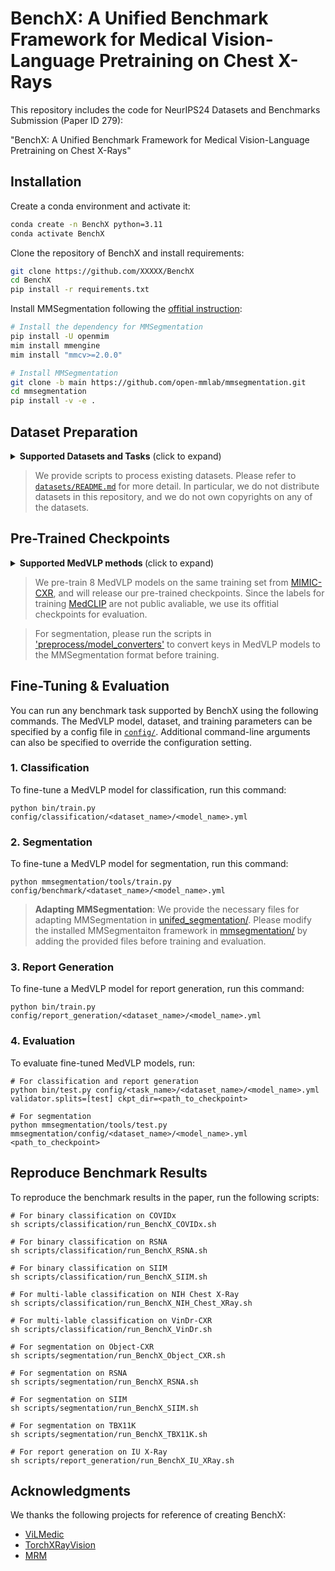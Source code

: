 # BenchX: A Unified Benchmark Framework for Medical Vision-Language Pretraining on Chest X-Rays

This repository includes the code for NeurIPS24 Datasets and Benchmarks Submission (Paper ID 279): 

"BenchX: A Unified Benchmark Framework for Medical Vision-Language Pretraining on Chest X-Rays"

## Installation
Create a conda environment and activate it:
```bash
conda create -n BenchX python=3.11
conda activate BenchX
```

Clone the repository of BenchX and install requirements:
```bash
git clone https://github.com/XXXXX/BenchX
cd BenchX
pip install -r requirements.txt
```

Install MMSegmentation following the [offitial instruction](https://mmsegmentation.readthedocs.io/en/latest/get_started.html):
```bash
# Install the dependency for MMSegmentation
pip install -U openmim
mim install mmengine
mim install "mmcv>=2.0.0"

# Install MMSegmentation
git clone -b main https://github.com/open-mmlab/mmsegmentation.git
cd mmsegmentation
pip install -v -e .
```

## Dataset Preparation

<details close>
<summary><b>Supported Datasets and Tasks</b> (click to expand)</summary>

* [COVIDx CXR-4](https://www.kaggle.com/datasets/andyczhao/covidx-cxr2) (Binary Classification)
* [NIH Chest X-rays](https://huggingface.co/datasets/alkzar90/NIH-Chest-X-ray-dataset) (Multi-Label Classification)
* [Object-CXR](https://www.kaggle.com/datasets/raddar/foreign-objects-in-chest-xrays) (Binary Classification, Segmentation)
* [RSNA Pneumonia](https://www.kaggle.com/competitions/rsna-pneumonia-detection-challenge) (Binary Classification, Segmentation)
* [SIIM-ACR Pneumothorax Segmentation](https://www.kaggle.com/datasets/vbookshelf/pneumothorax-chest-xray-images-and-masks) (Binary Classification, Segmentation)
* [TBX11K](https://www.kaggle.com/datasets/vbookshelf/tbx11k-simplified) (Segmentation)
* [VinDr-CXR](https://physionet.org/content/vindr-cxr/1.0.0/) (Multi-Label Classification, Segmentation)
* [IU X-ray](https://drive.google.com/file/d/1c0BXEuDy8Cmm2jfN0YYGkQxFZd2ZIoLg) (Report Generation)

</details>

>  We provide scripts to process existing datasets. Please refer to [`datasets/README.md`](datasets/README.md) for more detail. In particular, we do not distribute datasets in this repository, and we do not own copyrights on any of the datasets.

## Pre-Trained Checkpoints

<details close>
<summary><b>Supported MedVLP methods </b> (click to expand)</summary>

* [ConVIRT](https://github.com/edreisMD/ConVIRT-pytorch/tree/master): "Contrastive Learning of Medical Visual Representations from Paired Images and Text" [[Ours]](checkpoints/pretrained)
* [GLoRIA](https://github.com/marshuang80/gloria/tree/main): "GLoRIA: A Multimodal Global-Local Representation Learning Framework for Label-efficient Medical Image Recognition" [[Official]](checkpoints/official) [[Ours]](checkpoints/pretrained)
* [MedCLIP](https://github.com/RyanWangZf/MedCLIP): "MedCLIP: Contrastive Learning from Unpaired Medical Images and Texts" [[Official]](checkpoints/official)
* [MedKLIP](https://github.com/MediaBrain-SJTU/MedKLIP): "MedKLIP: Medical Knowledge Enhanced Language-Image Pre-Training in Radiology" [[Official]](checkpoints/official) [[Ours]](checkpoints/pretrained)
* [M-FLAG](https://github.com/cheliu-computation/M-FLAG-MICCAI2023): "M-FLAG: Medical Vision-Language Pre-training with Frozen Language Models and Latent Space Geometry Optimization" [[Ours]](checkpoints/pretrained)
* [MGCA](https://github.com/HKU-MedAI/MGCA/tree/main): "Multi-Granularity Cross-modal Alignment for Generalized Medical Visual Representation Learning" [[Official]](checkpoints/official) [[Ours]](checkpoints/pretrained)
* [PTUnifier](https://github.com/zhjohnchan/PTUnifier): "Towards Unifying Medical Vision-and-Language Pre-training via Soft Prompts" [[Ours]](checkpoints/pretrained)
* [MRM](https://github.com/RL4M/MRM-pytorch/tree/main): "Advancing Radiograph Representation Learning with Masked Record Modeling" [[Official]](checkpoints/official) [[Ours]](checkpoints/pretrained)
* [REFERS](https://github.com/funnyzhou/REFERS): "Generalized Radiograph Representation Learning via Cross-Supervision Between Images and Free-Text Radiology Reports" [[Official]](checkpoints/official) [[Ours]](checkpoints/pretrained)

</details>

> We pre-train 8 MedVLP models on the same training set from [MIMIC-CXR](https://www.physionet.org/content/mimic-cxr-jpg/2.1.0/), and will release our pre-trained checkpoints. Since the labels for training [MedCLIP](https://github.com/RyanWangZf/MedCLIP) are not public avaliable, we use its offitial checkpoints for evaluation.

> For segmentation, please run the scripts in ['preprocess/model_converters'](preprocess/model_converters) to convert keys in MedVLP models to the MMSegmentation format before training.

## Fine-Tuning & Evaluation

You can run any benchmark task supported by BenchX using the following commands. The MedVLP model, dataset, and training parameters can be specified by a config file in [`config/`](config/). Additional command-line arguments can also be specified to override the configuration setting.

### 1. Classification

To fine-tune a MedVLP model for classification, run this command:

```
python bin/train.py config/classification/<dataset_name>/<model_name>.yml
```

### 2. Segmentation
To fine-tune a MedVLP model for segmentation, run this command:

```
python mmsegmentation/tools/train.py config/benchmark/<dataset_name>/<model_name>.yml
```

> **Adapting MMSegmentation**: We provide the necessary files for adapting MMSegmentation in [unifed_segmentation/](unifed_segmentation/). Please modify the installed MMSegmentaiton framework in [mmsegmentation/](mmsegmentation/) by adding the provided files before training and evaluation.

### 3. Report Generation
To fine-tune a MedVLP model for report generation, run this command:
```
python bin/train.py config/report_generation/<dataset_name>/<model_name>.yml
```

### 4. Evaluation
To evaluate fine-tuned MedVLP models, run:

```
# For classification and report generation
python bin/test.py config/<task_name>/<dataset_name>/<model_name>.yml validator.splits=[test] ckpt_dir=<path_to_checkpoint>

# For segmentation
python mmsegmentation/tools/test.py mmsegmentation/config/<dataset_name>/<model_name>.yml <path_to_checkpoint>
```

## Reproduce Benchmark Results

To reproduce the benchmark results in the paper, run the following scripts:

```
# For binary classification on COVIDx
sh scripts/classification/run_BenchX_COVIDx.sh

# For binary classification on RSNA
sh scripts/classification/run_BenchX_RSNA.sh

# For binary classification on SIIM
sh scripts/classification/run_BenchX_SIIM.sh

# For multi-lable classification on NIH Chest X-Ray
sh scripts/classification/run_BenchX_NIH_Chest_XRay.sh

# For multi-lable classification on VinDr-CXR
sh scripts/classification/run_BenchX_VinDr.sh

# For segmentation on Object-CXR
sh scripts/segmentation/run_BenchX_Object_CXR.sh

# For segmentation on RSNA
sh scripts/segmentation/run_BenchX_RSNA.sh

# For segmentation on SIIM
sh scripts/segmentation/run_BenchX_SIIM.sh

# For segmentation on TBX11K
sh scripts/segmentation/run_BenchX_TBX11K.sh

# For report generation on IU X-Ray
sh scripts/report_generation/run_BenchX_IU_XRay.sh
```

## Acknowledgments

We thanks the following projects for reference of creating BenchX:

- [ViLMedic](https://github.com/jbdel/vilmedic)
- [TorchXRayVision](https://github.com/mlmed/torchxrayvision)
- [MRM](https://github.com/RL4M/MRM-pytorch/tree/main)
